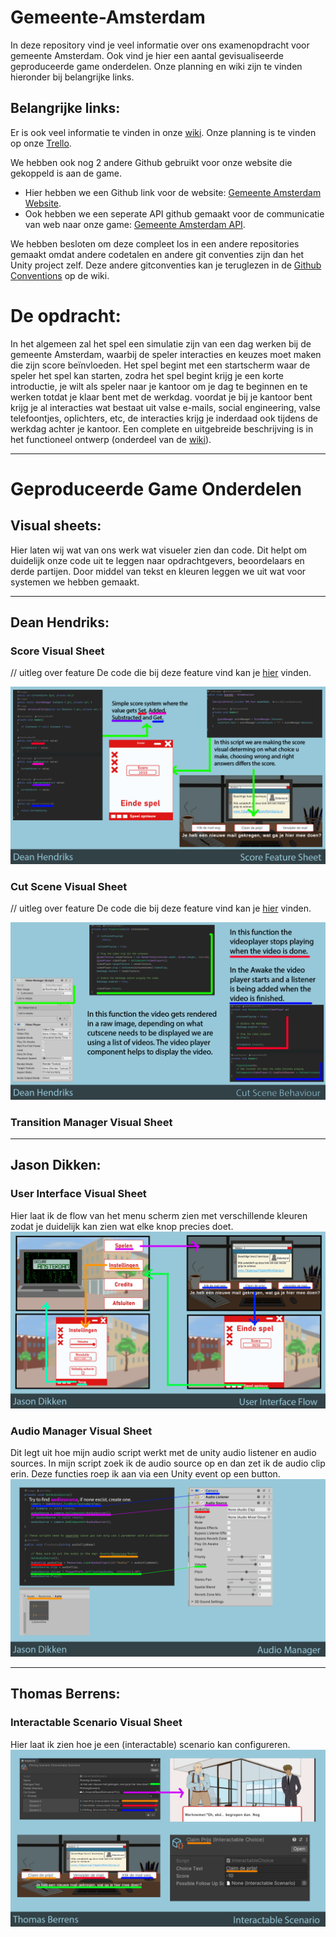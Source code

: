 # Gemeente-Amsterdam
In deze repository vind je veel informatie over ons examenopdracht voor gemeente Amsterdam. Ook vind je hier een aantal gevisualiseerde geproduceerde game onderdelen. 
Onze planning en wiki zijn te vinden hieronder bij belangrijke links.

## Belangrijke links:
Er is ook veel informatie te vinden in onze [wiki](https://github.com/thomasberrens/Gemeente-Amsterdam/wiki).
Onze planning is te vinden op onze [Trello](https://trello.com/b/I5btxegt/gemeente-amsterdam).

We hebben ook nog 2 andere Github gebruikt voor onze website die gekoppeld is aan de game.
- Hier hebben we een Github link voor de website: [Gemeente Amsterdam Website](https://github.com/thomasberrens/Gemeente-Amsterdam-Website).
- Ook hebben we een seperate API github gemaakt voor de communicatie van web naar onze game: [Gemeente Amsterdam API](https://github.com/thomasberrens/Gemeente-Amsterdam-API).

We hebben besloten om deze compleet los in een andere repositories gemaakt omdat andere codetalen en andere git conventies zijn dan het Unity project zelf. Deze andere gitconventies kan je teruglezen in de [Github Conventions](https://github.com/thomasberrens/Gemeente-Amsterdam/wiki/Github-Flow) op de wiki. 

# De opdracht:
In het algemeen zal het spel een simulatie zijn van een dag werken bij de gemeente Amsterdam, waarbij de speler interacties en keuzes moet maken die zijn score beïnvloeden. Het spel begint met een startscherm waar de speler het spel kan starten, zodra het spel begint krijg je een korte introductie, je wilt als speler naar je kantoor om je dag te beginnen en te werken totdat je klaar bent met de werkdag. voordat je bij je kantoor bent krijg je al interacties wat bestaat uit valse e-mails, social engineering, valse telefoontjes, oplichters, etc, de interacties krijg je inderdaad ook tijdens de werkdag achter je kantoor.
Een complete en uitgebreide beschrijving is in het functioneel ontwerp (onderdeel van de [wiki](https://github.com/thomasberrens/Gemeente-Amsterdam/wiki/Functioneel-Ontwerp)).

---

# Geproduceerde Game Onderdelen

## Visual sheets:
Hier laten wij wat van ons werk wat visueler zien dan code. Dit helpt om duidelijk onze code uit te leggen naar opdrachtgevers, beoordelaars en derde partijen.
Door middel van tekst en kleuren leggen we uit wat voor systemen we hebben gemaakt.

---

## Dean Hendriks:

  ### Score Visual Sheet
  // uitleg over feature 
  De code die bij deze feature vind kan je [hier](https://github.com/thomasberrens/Gemeente-Amsterdam/tree/master/Assets/Scripts/ScoreSystem) vinden.
  
  ![Score Feature Sheet](https://github.com/thomasberrens/Gemeente-Amsterdam/blob/master/Wiki/VS_Score_Feature_Sheet.png?raw=true)
  
  ### Cut Scene Visual Sheet
  // uitleg over feature
  De code die bij deze feature vind kan je [hier](https://github.com/thomasberrens/Gemeente-Amsterdam/tree/master/Assets/Scripts/CutScene) vinden.
  
  ![Cut Scene Behaviour](https://github.com/thomasberrens/Gemeente-Amsterdam/blob/master/Wiki/VS_Cut_Scene_Behaviour_Sheet.png?raw=true)
  
  ### Transition Manager Visual Sheet
  
  ---
  
## Jason Dikken:

 ### User Interface Visual Sheet
 
 Hier laat ik de flow van het menu scherm zien met verschillende kleuren zodat je duidelijk kan zien wat elke knop precies doet.
  ![User Interface Visual Sheet](https://github.com/thomasberrens/Gemeente-Amsterdam/blob/master/Wiki/VS_User_Interface_Flow.png?raw=true)

  ### Audio Manager Visual Sheet
 
 Dit legt uit hoe mijn audio script werkt met de unity audio listener en audio sources. In mijn script zoek ik de audio source op en dan zet ik de audio clip erin.
 Deze functies roep ik aan via een Unity event op een button.
  ![User Interface Visual Sheet](https://github.com/thomasberrens/Gemeente-Amsterdam/blob/master/Wiki/VS_Audio_Manager_Sheet.png?raw=true)

---

## Thomas Berrens:

 ### Interactable Scenario Visual Sheet
 Hier laat ik zien hoe je een (interactable) scenario kan configureren.
  ![User Interface Visual Sheet](https://github.com/thomasberrens/Gemeente-Amsterdam/blob/master/Wiki/VS_Interactable_Scenario.png?raw=true)
